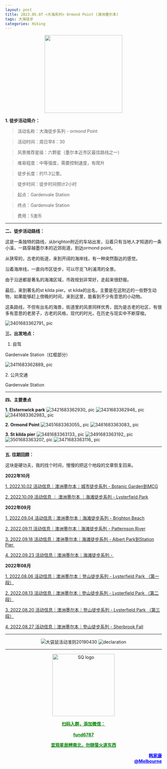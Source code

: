 ```yaml
---
layout: post
title: 2023.05.07 <大海系列> Ormond Point (澳洲墨尔本)
tags: 大海徒步
categories: Hiking
---
```

<p align="center">
  <img width="250" src="https://user-images.githubusercontent.com/90954432/197183769-043b3cce-ffc5-439d-b355-fc227af37705.jpeg">
</p>

**1. 徒步活动简介：**

> 活动名称：大海徒步系列 - ormond Point

> 活动时间：周日早8：30

> 风景推荐星级：六颗星（墨尔本近市区最佳路线之一）

> 难易程度：中等强度，需要控制速度，有爬升

> 徒步长度：约11.3公里。

> 徒步时间：徒步时间预计2小时

> 起点：Gardenvale Station

> 终点：Gardenvale Station

> 费用：5澳币

---

**二、徒步活动路线：**

这是一条独特的路线，从brighton附近的车站出发，沿着只有当地人才知道的一条小溪，一路穿越墨尔本的近郊街道，到达ormond point。

从狭窄的，古老的街道，来到开阔的海岸线，有一种突然豁达的感觉。

沿着海岸线，一直向市区徒步，可以尽览飞利浦湾的全景。

由于沿途都是著名的海滩区域，市政规划非常好，走起来很舒服。

最后，来到著名的st kilda pier。st kilda的出名，主要是在这附近的一些野生动物，如果能够赶上傍晚的时间，来到这里，能看到不少有意思的小动物。

这条路线，不但有出名的海景，街道里的风景同样优秀，因为是古老的社区，有很多有意思的老房子，古老的风格，现代的时光，在历史与现实中不断穿梭。

![3401683362791_ pic](https://user-images.githubusercontent.com/90954432/236616422-f44aee1d-2870-41fd-bd07-3dc5dd4e1afe.jpg)

**三、出发地点：**

1. 自驾

Gardenvale Station（红框部分）

![3411683362889_ pic](https://user-images.githubusercontent.com/90954432/236616465-4d592883-ac26-4ea0-9aba-9d033ab8110d.jpg)

2. 公共交通

Gardenvale Station

---

**四、主要景点**

**1. Elsternwick park**
![3421683362930_ pic](https://user-images.githubusercontent.com/90954432/236616568-909c74e2-2d52-4909-bdd4-8190eea1e5ea.jpg)
![3431683362946_ pic](https://user-images.githubusercontent.com/90954432/236616570-6d32adab-60eb-478c-88ff-7f87d61b8549.jpg)
![3441683362983_ pic](https://user-images.githubusercontent.com/90954432/236616573-6ecf76b7-453d-4161-bffd-ffdd375fd015.jpg)

**2. Ormond Point**
![3451683363055_ pic](https://user-images.githubusercontent.com/90954432/236616580-6b2f7f8c-ae9e-43ca-a31b-9aa0c1c4b40c.jpg)
![3461683363083_ pic](https://user-images.githubusercontent.com/90954432/236616583-b3e02f0c-ef88-4191-ad04-6f9d5a20f2a3.jpg)

**3. St kilda pier**
![3481683363133_ pic](https://user-images.githubusercontent.com/90954432/236616596-f48be9dc-015b-4395-8992-dbb721dfb690.jpg)
![3491683363192_ pic](https://user-images.githubusercontent.com/90954432/236616601-d342f9a2-0136-4490-a072-1193722a1818.jpg)
![3501683363207_ pic](https://user-images.githubusercontent.com/90954432/236616603-512702d0-fc1a-4447-b0f5-76ec4869f8a9.jpg)
![3471683363116_ pic](https://user-images.githubusercontent.com/90954432/236616598-41c7a4e2-e413-4958-922f-ad2e0c52b511.jpg)

---

**五. 往期回顾：**

这块是硬功夫，我的找个时间，慢慢的把这个地段的文章恢复回来。

**2022年10月**

[1. 2022.10.02 活动信息｜澳洲墨尔本｜城市徒步系列 - Botanic Garden到MCG](http://mp.weixin.qq.com/s?__biz=MzUxOTkxNjMwOA==&mid=2247484978&idx=1&sn=ed5136a1de4c66e2b13caea309ebb671&chksm=f9f31849ce84915fcc661481be2e4f021e4929eea9809e1e76e5d5bcb7be9de2da93369bdbbc&scene=21#wechat_redirect) 

[2. 2022.10.09 活动信息 ｜ 澳洲墨尔本 ｜海滩徒步系列 - Lysterfield Park](http://mp.weixin.qq.com/s?__biz=MzUxOTkxNjMwOA==&mid=2247485002&idx=1&sn=bbd47773ef48aaa6c63583dbb5efd88c&chksm=f9f31831ce849127d1a1f4dae22a577972e7fadcefa2182df92c0480116aa26773c8241231fe&scene=21#wechat_redirect) 

**2022年09月**

 [1. 2022.09.04 活动信息｜澳洲墨尔本｜海滩徒步系列 - Brighton Beach](http://mp.weixin.qq.com/s?__biz=MzUxOTkxNjMwOA==&mid=2247484887&idx=1&sn=0ac1c26615f42f2a8bfa5de6650e3f2d&chksm=f9f31bacce8492ba566188217e312eb29b93f333f2b650b313fba42171b23d0ea55c531fa0f0&scene=21#wechat_redirect) 

 [2. 2022.09.11 活动信息｜澳洲墨尔本｜海滩徒步系列 - Patternson River](http://mp.weixin.qq.com/s?__biz=MzUxOTkxNjMwOA==&mid=2247484911&idx=1&sn=78d7a051c7150c107acc5724620e7d0c&chksm=f9f31b94ce84928293f3fce04622c391b0e2123edd17e96a6a3121da2f8dc8bcfede5f58c282&scene=21#wechat_redirect) 

 [3. 2022.09.18 活动信息｜澳洲墨尔本｜海滩徒步系列 - Albert Park到Station Pier ](http://mp.weixin.qq.com/s?__biz=MzUxOTkxNjMwOA==&mid=2247484932&idx=1&sn=ca58606ae0c386a7b02e8d8dd2d00980&chksm=f9f3187fce84916931f9254bd5887992e0399a27b5e3ec575fc4faeaa387e3255c17dde78012&scene=21#wechat_redirect) 

[4. 2022.09.23 活动信息｜澳洲墨尔本｜海滩徒步系列 - ](http://mp.weixin.qq.com/s?__biz=MzUxOTkxNjMwOA==&mid=2247484955&idx=1&sn=8332e3ba1528657ddd38b4ef9629e32d&chksm=f9f31860ce8491765247027b6ff8deaae1e239dfcfc877ae91a7602053489afdca6f304932aa&scene=21#wechat_redirect) 

**2022年08月**

 [1. 2022.08.06 活动信息｜澳洲墨尔本｜登山徒步系列 - Lysterfield Park （第一段）](http://mp.weixin.qq.com/s?__biz=MzUxOTkxNjMwOA==&mid=2247484786&idx=1&sn=f9dfc1ab1e56f1a4957eafd48a376445&chksm=f9f31b09ce84921ff5ee7ff9603eaa6bb8cb9b99d3fe26efc7213087d378c6ac04d5eae16c95&scene=21#wechat_redirect) 

 [2. 2022.08.13 活动信息｜澳洲墨尔本｜登山徒步系列 - Lysterfield Park （第二段）](http://mp.weixin.qq.com/s?__biz=MzUxOTkxNjMwOA==&mid=2247484789&idx=1&sn=571d9139128d3f20b9173a9f7463bb1a&chksm=f9f31b0ece84921855520d95cbbd5bc3029aac54ba8b4d63b140d29a7de09b81895a1e97880a&scene=21#wechat_redirect) 

 [3. 2022.08.20 活动信息｜澳洲墨尔本｜登山徒步系列 - Lysterfield Park （第三段）](http://mp.weixin.qq.com/s?__biz=MzUxOTkxNjMwOA==&mid=2247484826&idx=1&sn=7425850bff3e7334520e921389ef671c&chksm=f9f31be1ce8492f76d9b95fbcf946856da969682802d87aa0d0a72c3f76c28e4d9d18d5c2e9d&scene=21#wechat_redirect) 

 [4. 2022.08.27 活动信息｜澳洲墨尔本｜登山徒步系列 - Sherbrook Fall](http://mp.weixin.qq.com/s?__biz=MzUxOTkxNjMwOA==&mid=2247484859&idx=1&sn=70e596e4b91c9efe09e97136aa120efe&chksm=f9f31bc0ce8492d66b9c238f4bd299a2e41f9aadfcbd155b01b77f521229ef12aaf755f46504&scene=21#wechat_redirect) 

---

<p align="center">
  <img alt="大袋鼠活动准则20190430" src="https://user-images.githubusercontent.com/90954432/197184791-50268d4a-839c-42a5-b42f-957043f80b9d.png">
  <img src="https://user-images.githubusercontent.com/90954432/197324665-50cd9f62-c0ab-43f9-9af6-cb9b86d9ff70.png" alt="declaration">
</p>

---

<p align="center">
  <img width="200" src="https://user-images.githubusercontent.com/90954432/197332354-e65465c3-5a13-4bf3-b311-cd253cb89349.jpeg" alt="SQ logo">
</p>

<p align="center">
  <strong><a href="#" style="color:green">扫码入群，添加微信：</a></strong>
  <br>
  <br>
  <strong><a href="#" style="color:green">fund6787</a></strong>
</p>

<p align="center">
  <strong><a href="#" style="color:green">宜观星辰辨南北，勿随萤火逐东西</a></strong>
</p>

<p align="right" style="color:blue">
  <strong><a href="#" style="color:blue">韩家康</a></strong>
  <br>
  <strong><a href="#" style="color:blue">@Melbourne</a></strong>
  <br>
</p>

